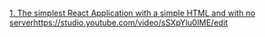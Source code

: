 [1. The simplest React Application with a simple HTML and with no server](https://studio.youtube.com/video/sSXpYlu0lME/edit)https://studio.youtube.com/video/sSXpYlu0lME/edit

